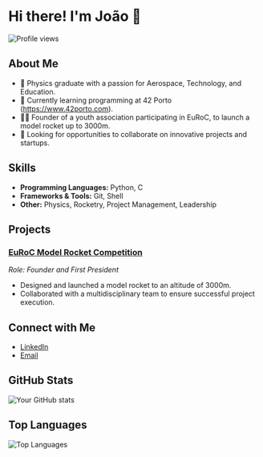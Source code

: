 # Hi there! I'm João 👋

![Profile views](https://komarev.com/ghpvc/?username=yourusername&color=blueviolet)

## About Me

- 🚀 Physics graduate with a passion for Aerospace, Technology, and Education.
- 🏫 Currently learning programming at 42 Porto (https://www.42porto.com).
- 👷‍♂️ Founder of a youth association participating in EuRoC, to launch a model rocket up to 3000m.
- 💼 Looking for opportunities to collaborate on innovative projects and startups.

## Skills

- **Programming Languages:** Python, C
- **Frameworks & Tools:** Git, Shell
- **Other:** Physics, Rocketry, Project Management, Leadership

## Projects

### [EuRoC Model Rocket Competition](https://thenorth.space)
*Role: Founder and First President*
- Designed and launched a model rocket to an altitude of 3000m.
- Collaborated with a multidisciplinary team to ensure successful project execution.

## Connect with Me

- [LinkedIn](https://www.linkedin.com/in/joao-barbot)
- [Email](joao.barbot@outlook.com)

## GitHub Stats

![Your GitHub stats](https://github-readme-stats.vercel.app/api?username=yourusername&show_icons=true&theme=radical)

## Top Languages

![Top Languages](https://github-readme-stats.vercel.app/api/top-langs/?username=yourusername&layout=compact&theme=radical)
